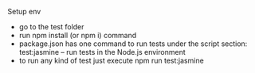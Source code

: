 Setup env

- go to the test folder
- run npm install (or npm i) command
- package.json has one command to run tests under the script section:
  test:jasmine – run tests in the Node.js environment
- to run any kind of test just execute npm run test:jasmine